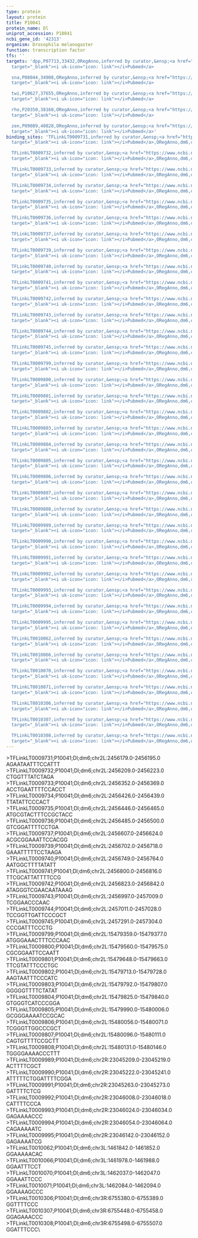 ```yaml
---
type: protein
layout: protein
title: P10041
protein_name: Dl
uniprot_accession: P10041
ncbi_gene_id: '42313'
organism: Drosophila melanogaster
function: transcription factor
tfs: ''
targets: 'dpp,P07713,33432,ORegAnno,inferred by curator,&ensp;<a href="https://www.ncbi.nlm.nih.gov/pubmed/?term=8458580%5Buid%5D"
  target="_blank"><i uk-icon="icon: link"></i>Pubmed</a>

  sna,P08044,34908,ORegAnno,inferred by curator,&ensp;<a href="https://www.ncbi.nlm.nih.gov/pubmed/?term=1644293%5Buid%5D"
  target="_blank"><i uk-icon="icon: link"></i>Pubmed</a>

  twi,P10627,37655,ORegAnno,inferred by curator,&ensp;<a href="https://www.ncbi.nlm.nih.gov/pubmed/?term=1648449%5Buid%5D"
  target="_blank"><i uk-icon="icon: link"></i>Pubmed</a>

  rho,P20350,38168,ORegAnno,inferred by curator,&ensp;<a href="https://www.ncbi.nlm.nih.gov/pubmed/?term=1325394%5Buid%5D"
  target="_blank"><i uk-icon="icon: link"></i>Pubmed</a>

  zen,P09089,40828,ORegAnno,inferred by curator,&ensp;<a href="https://www.ncbi.nlm.nih.gov/pubmed/?term=8344257%5Buid%5D"
  target="_blank"><i uk-icon="icon: link"></i>Pubmed</a>'
binding_sites: 'TFLinkLT0009731,inferred by curator,&ensp;<a href="https://www.ncbi.nlm.nih.gov/pubmed/?term=8458580%5Buid%5D"
  target="_blank"><i uk-icon="icon: link"></i>Pubmed</a>,ORegAnno,dm6,chr2L,2456179,2456195,+

  TFLinkLT0009732,inferred by curator,&ensp;<a href="https://www.ncbi.nlm.nih.gov/pubmed/?term=8458580%5Buid%5D"
  target="_blank"><i uk-icon="icon: link"></i>Pubmed</a>,ORegAnno,dm6,chr2L,2456209,2456223,+

  TFLinkLT0009733,inferred by curator,&ensp;<a href="https://www.ncbi.nlm.nih.gov/pubmed/?term=8458580%5Buid%5D"
  target="_blank"><i uk-icon="icon: link"></i>Pubmed</a>,ORegAnno,dm6,chr2L,2456352,2456369,+

  TFLinkLT0009734,inferred by curator,&ensp;<a href="https://www.ncbi.nlm.nih.gov/pubmed/?term=8458580%5Buid%5D"
  target="_blank"><i uk-icon="icon: link"></i>Pubmed</a>,ORegAnno,dm6,chr2L,2456426,2456439,+

  TFLinkLT0009735,inferred by curator,&ensp;<a href="https://www.ncbi.nlm.nih.gov/pubmed/?term=8458580%5Buid%5D"
  target="_blank"><i uk-icon="icon: link"></i>Pubmed</a>,ORegAnno,dm6,chr2L,2456446,2456465,+

  TFLinkLT0009736,inferred by curator,&ensp;<a href="https://www.ncbi.nlm.nih.gov/pubmed/?term=8458580%5Buid%5D"
  target="_blank"><i uk-icon="icon: link"></i>Pubmed</a>,ORegAnno,dm6,chr2L,2456485,2456500,+

  TFLinkLT0009737,inferred by curator,&ensp;<a href="https://www.ncbi.nlm.nih.gov/pubmed/?term=8458580%5Buid%5D"
  target="_blank"><i uk-icon="icon: link"></i>Pubmed</a>,ORegAnno,dm6,chr2L,2456607,2456624,+

  TFLinkLT0009739,inferred by curator,&ensp;<a href="https://www.ncbi.nlm.nih.gov/pubmed/?term=8458580%5Buid%5D"
  target="_blank"><i uk-icon="icon: link"></i>Pubmed</a>,ORegAnno,dm6,chr2L,2456702,2456718,+

  TFLinkLT0009740,inferred by curator,&ensp;<a href="https://www.ncbi.nlm.nih.gov/pubmed/?term=8458580%5Buid%5D"
  target="_blank"><i uk-icon="icon: link"></i>Pubmed</a>,ORegAnno,dm6,chr2L,2456749,2456764,+

  TFLinkLT0009741,inferred by curator,&ensp;<a href="https://www.ncbi.nlm.nih.gov/pubmed/?term=8458580%5Buid%5D"
  target="_blank"><i uk-icon="icon: link"></i>Pubmed</a>,ORegAnno,dm6,chr2L,2456800,2456816,+

  TFLinkLT0009742,inferred by curator,&ensp;<a href="https://www.ncbi.nlm.nih.gov/pubmed/?term=8458580%5Buid%5D"
  target="_blank"><i uk-icon="icon: link"></i>Pubmed</a>,ORegAnno,dm6,chr2L,2456823,2456842,+

  TFLinkLT0009743,inferred by curator,&ensp;<a href="https://www.ncbi.nlm.nih.gov/pubmed/?term=8458580%5Buid%5D"
  target="_blank"><i uk-icon="icon: link"></i>Pubmed</a>,ORegAnno,dm6,chr2L,2456997,2457009,+

  TFLinkLT0009744,inferred by curator,&ensp;<a href="https://www.ncbi.nlm.nih.gov/pubmed/?term=8458580%5Buid%5D"
  target="_blank"><i uk-icon="icon: link"></i>Pubmed</a>,ORegAnno,dm6,chr2L,2457011,2457028,+

  TFLinkLT0009745,inferred by curator,&ensp;<a href="https://www.ncbi.nlm.nih.gov/pubmed/?term=8458580%5Buid%5D"
  target="_blank"><i uk-icon="icon: link"></i>Pubmed</a>,ORegAnno,dm6,chr2L,2457291,2457304,+

  TFLinkLT0009799,inferred by curator,&ensp;<a href="https://www.ncbi.nlm.nih.gov/pubmed/?term=1644293%5Buid%5D"
  target="_blank"><i uk-icon="icon: link"></i>Pubmed</a>,ORegAnno,dm6,chr2L,15479359,15479377,+

  TFLinkLT0009800,inferred by curator,&ensp;<a href="https://www.ncbi.nlm.nih.gov/pubmed/?term=1644293%5Buid%5D"
  target="_blank"><i uk-icon="icon: link"></i>Pubmed</a>,ORegAnno,dm6,chr2L,15479560,15479575,+

  TFLinkLT0009801,inferred by curator,&ensp;<a href="https://www.ncbi.nlm.nih.gov/pubmed/?term=1644293%5Buid%5D"
  target="_blank"><i uk-icon="icon: link"></i>Pubmed</a>,ORegAnno,dm6,chr2L,15479648,15479663,+

  TFLinkLT0009802,inferred by curator,&ensp;<a href="https://www.ncbi.nlm.nih.gov/pubmed/?term=1644293%5Buid%5D"
  target="_blank"><i uk-icon="icon: link"></i>Pubmed</a>,ORegAnno,dm6,chr2L,15479713,15479728,+

  TFLinkLT0009803,inferred by curator,&ensp;<a href="https://www.ncbi.nlm.nih.gov/pubmed/?term=1644293%5Buid%5D"
  target="_blank"><i uk-icon="icon: link"></i>Pubmed</a>,ORegAnno,dm6,chr2L,15479792,15479807,+

  TFLinkLT0009804,inferred by curator,&ensp;<a href="https://www.ncbi.nlm.nih.gov/pubmed/?term=1644293%5Buid%5D"
  target="_blank"><i uk-icon="icon: link"></i>Pubmed</a>,ORegAnno,dm6,chr2L,15479825,15479840,+

  TFLinkLT0009805,inferred by curator,&ensp;<a href="https://www.ncbi.nlm.nih.gov/pubmed/?term=1644293%5Buid%5D"
  target="_blank"><i uk-icon="icon: link"></i>Pubmed</a>,ORegAnno,dm6,chr2L,15479990,15480006,+

  TFLinkLT0009806,inferred by curator,&ensp;<a href="https://www.ncbi.nlm.nih.gov/pubmed/?term=1644293%5Buid%5D"
  target="_blank"><i uk-icon="icon: link"></i>Pubmed</a>,ORegAnno,dm6,chr2L,15480056,15480071,+

  TFLinkLT0009807,inferred by curator,&ensp;<a href="https://www.ncbi.nlm.nih.gov/pubmed/?term=1644293%5Buid%5D"
  target="_blank"><i uk-icon="icon: link"></i>Pubmed</a>,ORegAnno,dm6,chr2L,15480096,15480111,+

  TFLinkLT0009808,inferred by curator,&ensp;<a href="https://www.ncbi.nlm.nih.gov/pubmed/?term=1644293%5Buid%5D"
  target="_blank"><i uk-icon="icon: link"></i>Pubmed</a>,ORegAnno,dm6,chr2L,15480131,15480146,+

  TFLinkLT0009989,inferred by curator,&ensp;<a href="https://www.ncbi.nlm.nih.gov/pubmed/?term=1648449%5Buid%5D"
  target="_blank"><i uk-icon="icon: link"></i>Pubmed</a>,ORegAnno,dm6,chr2R,23045209,23045219,+

  TFLinkLT0009990,inferred by curator,&ensp;<a href="https://www.ncbi.nlm.nih.gov/pubmed/?term=1648449%5Buid%5D"
  target="_blank"><i uk-icon="icon: link"></i>Pubmed</a>,ORegAnno,dm6,chr2R,23045222,23045241,+

  TFLinkLT0009991,inferred by curator,&ensp;<a href="https://www.ncbi.nlm.nih.gov/pubmed/?term=1648449%5Buid%5D"
  target="_blank"><i uk-icon="icon: link"></i>Pubmed</a>,ORegAnno,dm6,chr2R,23045263,23045273,+

  TFLinkLT0009992,inferred by curator,&ensp;<a href="https://www.ncbi.nlm.nih.gov/pubmed/?term=1648449%5Buid%5D"
  target="_blank"><i uk-icon="icon: link"></i>Pubmed</a>,ORegAnno,dm6,chr2R,23046008,23046018,+

  TFLinkLT0009993,inferred by curator,&ensp;<a href="https://www.ncbi.nlm.nih.gov/pubmed/?term=1648449%5Buid%5D"
  target="_blank"><i uk-icon="icon: link"></i>Pubmed</a>,ORegAnno,dm6,chr2R,23046024,23046034,+

  TFLinkLT0009994,inferred by curator,&ensp;<a href="https://www.ncbi.nlm.nih.gov/pubmed/?term=1648449%5Buid%5D"
  target="_blank"><i uk-icon="icon: link"></i>Pubmed</a>,ORegAnno,dm6,chr2R,23046054,23046064,+

  TFLinkLT0009995,inferred by curator,&ensp;<a href="https://www.ncbi.nlm.nih.gov/pubmed/?term=1648449%5Buid%5D"
  target="_blank"><i uk-icon="icon: link"></i>Pubmed</a>,ORegAnno,dm6,chr2R,23046142,23046152,+

  TFLinkLT0010062,inferred by curator,&ensp;<a href="https://www.ncbi.nlm.nih.gov/pubmed/?term=1325394%5Buid%5D"
  target="_blank"><i uk-icon="icon: link"></i>Pubmed</a>,ORegAnno,dm6,chr3L,1461842,1461852,+

  TFLinkLT0010066,inferred by curator,&ensp;<a href="https://www.ncbi.nlm.nih.gov/pubmed/?term=1325394%5Buid%5D"
  target="_blank"><i uk-icon="icon: link"></i>Pubmed</a>,ORegAnno,dm6,chr3L,1461978,1461988,+

  TFLinkLT0010070,inferred by curator,&ensp;<a href="https://www.ncbi.nlm.nih.gov/pubmed/?term=1325394%5Buid%5D"
  target="_blank"><i uk-icon="icon: link"></i>Pubmed</a>,ORegAnno,dm6,chr3L,1462037,1462047,+

  TFLinkLT0010071,inferred by curator,&ensp;<a href="https://www.ncbi.nlm.nih.gov/pubmed/?term=1325394%5Buid%5D"
  target="_blank"><i uk-icon="icon: link"></i>Pubmed</a>,ORegAnno,dm6,chr3L,1462084,1462094,+

  TFLinkLT0010306,inferred by curator,&ensp;<a href="https://www.ncbi.nlm.nih.gov/pubmed/?term=8344257%5Buid%5D"
  target="_blank"><i uk-icon="icon: link"></i>Pubmed</a>,ORegAnno,dm6,chr3R,6755380,6755389,+

  TFLinkLT0010307,inferred by curator,&ensp;<a href="https://www.ncbi.nlm.nih.gov/pubmed/?term=8344257%5Buid%5D"
  target="_blank"><i uk-icon="icon: link"></i>Pubmed</a>,ORegAnno,dm6,chr3R,6755448,6755458,+

  TFLinkLT0010308,inferred by curator,&ensp;<a href="https://www.ncbi.nlm.nih.gov/pubmed/?term=8344257%5Buid%5D"
  target="_blank"><i uk-icon="icon: link"></i>Pubmed</a>,ORegAnno,dm6,chr3R,6755498,6755507,+'
---
```

\>TFLinkLT0009731;P10041;Dl;dm6;chr2L:2456179.0-2456195.0\AGAATAATTTCCATTT\\>TFLinkLT0009732;P10041;Dl;dm6;chr2L:2456209.0-2456223.0\CTGGTTTATCTAGA\\>TFLinkLT0009733;P10041;Dl;dm6;chr2L:2456352.0-2456369.0\ACCTGAATTTTCCACCT\\>TFLinkLT0009734;P10041;Dl;dm6;chr2L:2456426.0-2456439.0\TTATATTCCCACT\\>TFLinkLT0009735;P10041;Dl;dm6;chr2L:2456446.0-2456465.0\ATGCGTACTTTCCGCTACC\\>TFLinkLT0009736;P10041;Dl;dm6;chr2L:2456485.0-2456500.0\GTCGGATTTTCCTGA\\>TFLinkLT0009737;P10041;Dl;dm6;chr2L:2456607.0-2456624.0\ACGCGGAAATTCCACGG\\>TFLinkLT0009739;P10041;Dl;dm6;chr2L:2456702.0-2456718.0\GAAATTTTTCCTAAGA\\>TFLinkLT0009740;P10041;Dl;dm6;chr2L:2456749.0-2456764.0\AATGGCTTTTATATT\\>TFLinkLT0009741;P10041;Dl;dm6;chr2L:2456800.0-2456816.0\TTCGCATTATTTTCCG\\>TFLinkLT0009742;P10041;Dl;dm6;chr2L:2456823.0-2456842.0\ATAGGGTCGAACAATAAAG\\>TFLinkLT0009743;P10041;Dl;dm6;chr2L:2456997.0-2457009.0\TCGGAACCCAAC\\>TFLinkLT0009744;P10041;Dl;dm6;chr2L:2457011.0-2457028.0\TCCGGTTGATTCCCGCT\\>TFLinkLT0009745;P10041;Dl;dm6;chr2L:2457291.0-2457304.0\CCCGATTTCCCTG\\>TFLinkLT0009799;P10041;Dl;dm6;chr2L:15479359.0-15479377.0\ATGGGAAACTTTCCCAAC\\>TFLinkLT0009800;P10041;Dl;dm6;chr2L:15479560.0-15479575.0\CGCGGAATTCCAATT\\>TFLinkLT0009801;P10041;Dl;dm6;chr2L:15479648.0-15479663.0\TTCGTATTTCCCTGC\\>TFLinkLT0009802;P10041;Dl;dm6;chr2L:15479713.0-15479728.0\AAGTAATTTCCCATC\\>TFLinkLT0009803;P10041;Dl;dm6;chr2L:15479792.0-15479807.0\GGGGGTTTTCTATAT\\>TFLinkLT0009804;P10041;Dl;dm6;chr2L:15479825.0-15479840.0\GTGGGTCATCCCGGA\\>TFLinkLT0009805;P10041;Dl;dm6;chr2L:15479990.0-15480006.0\GCGGGAAAATCCGCAC\\>TFLinkLT0009806;P10041;Dl;dm6;chr2L:15480056.0-15480071.0\TCGGGTTGGCCCGCT\\>TFLinkLT0009807;P10041;Dl;dm6;chr2L:15480096.0-15480111.0\CAGTGTTTTCCGCTT\\>TFLinkLT0009808;P10041;Dl;dm6;chr2L:15480131.0-15480146.0\TGGGGAAAACCCTTT\\>TFLinkLT0009989;P10041;Dl;dm6;chr2R:23045209.0-23045219.0\ACTTTTCGCT\\>TFLinkLT0009990;P10041;Dl;dm6;chr2R:23045222.0-23045241.0\ATTTTTCTGGATTTTCGGA\\>TFLinkLT0009991;P10041;Dl;dm6;chr2R:23045263.0-23045273.0\GATTTTCTCG\\>TFLinkLT0009992;P10041;Dl;dm6;chr2R:23046008.0-23046018.0\CATTTTCCCA\\>TFLinkLT0009993;P10041;Dl;dm6;chr2R:23046024.0-23046034.0\GAGAAAACCC\\>TFLinkLT0009994;P10041;Dl;dm6;chr2R:23046054.0-23046064.0\CAGAAAAATC\\>TFLinkLT0009995;P10041;Dl;dm6;chr2R:23046142.0-23046152.0\GAGAAAATCG\\>TFLinkLT0010062;P10041;Dl;dm6;chr3L:1461842.0-1461852.0\GGAAAAACAC\\>TFLinkLT0010066;P10041;Dl;dm6;chr3L:1461978.0-1461988.0\GGAATTTCCT\\>TFLinkLT0010070;P10041;Dl;dm6;chr3L:1462037.0-1462047.0\GGAAATTCCC\\>TFLinkLT0010071;P10041;Dl;dm6;chr3L:1462084.0-1462094.0\GGAAAAGCCC\\>TFLinkLT0010306;P10041;Dl;dm6;chr3R:6755380.0-6755389.0\GGTTTTCCC\\>TFLinkLT0010307;P10041;Dl;dm6;chr3R:6755448.0-6755458.0\GGAGAAACCC\\>TFLinkLT0010308;P10041;Dl;dm6;chr3R:6755498.0-6755507.0\GGATTTCCC\
